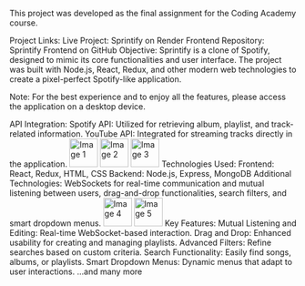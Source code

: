 This project was developed as the final assignment for the Coding Academy course.

Project Links:
Live Project: Sprintify on Render
Frontend Repository: Sprintify Frontend on GitHub
Objective:
Sprintify is a clone of Spotify, designed to mimic its core functionalities and user interface. The project was built with Node.js, React, Redux, and other modern web technologies to create a pixel-perfect Spotify-like application.

Note: For the best experience and to enjoy all the features, please access the application on a desktop device.

API Integration:
Spotify API: Utilized for retrieving album, playlist, and track-related information.
YouTube API: Integrated for streaming tracks directly in the application.
<img src="https://github.com/user-attachments/assets/4fff3359-0789-41b6-b496-92f8245851ac" alt="Image 1" height="50px"> <img src="https://github.com/user-attachments/assets/91e474f4-31d7-4d62-94b3-b9d95162c2fb" alt="Image 2" height="50px"> <img src="https://github.com/user-attachments/assets/d2a87e03-d9f1-46d7-b91f-f0b82d3be1d3" alt="Image 3" height="50px">
Technologies Used:
Frontend: React, Redux, HTML, CSS
Backend: Node.js, Express, MongoDB
Additional Technologies: WebSockets for real-time communication and mutual listening between users, drag-and-drop functionalities, search filters, and smart dropdown menus.
<img src="https://github.com/user-attachments/assets/f4080e4a-aced-4ebd-aa0f-dd1ff4d451f9" alt="Image 4" height="50px"> <img src="https://github.com/user-attachments/assets/457b894d-9345-4c31-b921-ea6aee58ded8" alt="Image 5" height="50px">
Key Features:
Mutual Listening and Editing: Real-time WebSocket-based interaction.
Drag and Drop: Enhanced usability for creating and managing playlists.
Advanced Filters: Refine searches based on custom criteria.
Search Functionality: Easily find songs, albums, or playlists.
Smart Dropdown Menus: Dynamic menus that adapt to user interactions.
...and many more
